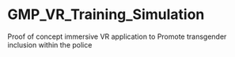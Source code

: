 # GMP_VR_Training_Simulation
 Proof of concept immersive VR application to Promote transgender inclusion within the police
